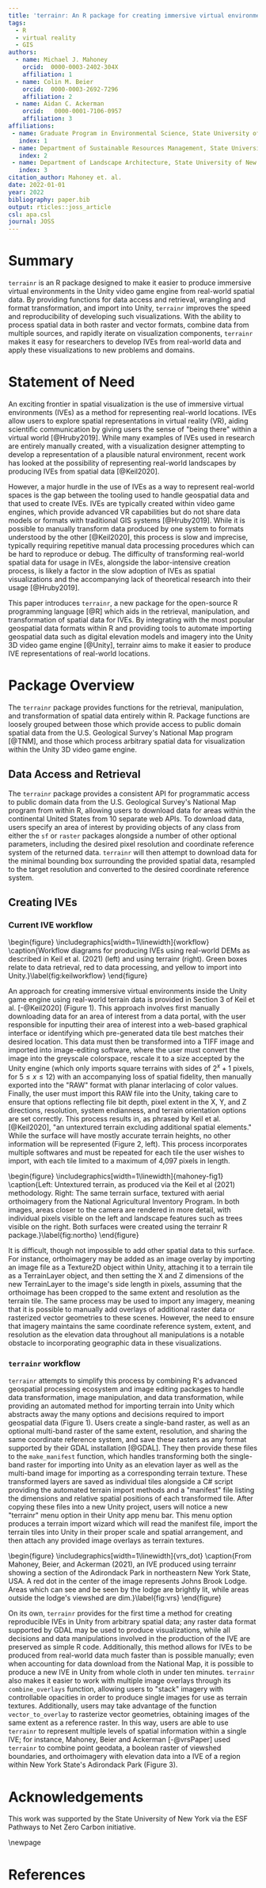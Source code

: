 ```yaml
---
title: 'terrainr: An R package for creating immersive virtual environments'
tags:
  - R
  - virtual reality
  - GIS
authors:
  - name: Michael J. Mahoney
    orcid:  0000-0003-2402-304X 
    affiliation: 1
  - name: Colin M. Beier
    orcid:  0000-0003-2692-7296 
    affiliation: 2
  - name: Aidan C. Ackerman
    orcid:   0000-0001-7106-0957 
    affiliation: 3
affiliations:
 - name: Graduate Program in Environmental Science, State University of New York College of Environmental Science and Forestry, Syracuse, New York, USA
   index: 1
 - name: Department of Sustainable Resources Management, State University of New York College of Environmental Science and Forestry, Syracuse, New York, USA
   index: 2
 - name: Department of Landscape Architecture, State University of New York College of Environmental Science and Forestry, Syracuse, New York, USA
   index: 3
citation_author: Mahoney et. al.
date: 2022-01-01
year: 2022
bibliography: paper.bib
output: rticles::joss_article
csl: apa.csl
journal: JOSS
---
```



# Summary

`terrainr` is an R package designed to make it easier to produce immersive 
virtual environments in the Unity video game engine from real-world spatial data.
By providing functions for data access and retrieval, wrangling and format
transformation, and import into Unity, `terrainr` improves the speed and 
reproducibility of developing such visualizations. With the ability to process
spatial data in both raster and vector formats, combine data from multiple 
sources, and rapidly iterate on visualization components, `terrainr` makes it 
easy for researchers to develop IVEs from real-world data and apply these 
visualizations to new problems and domains.

# Statement of Need

An exciting frontier in spatial visualization is the use of immersive virtual environments (IVEs) 
as a method for representing real-world locations.
IVEs allow users to explore spatial representations in virtual reality (VR), 
aiding scientific communication by giving users the sense of "being there" within
a virtual world [@Hruby2019].
While many examples of IVEs used in research are entirely manually created,
with a visualization designer attempting to develop a representation of a plausible
natural environment,
recent work has looked at the possibility of representing real-world landscapes
by producing IVEs from spatial data [@Keil2020]. 

However, a major hurdle in the use of IVEs as a way to represent real-world 
spaces is the gap between the tooling used to handle geospatial data and that 
used to create IVEs. 
IVEs are typically created within video game engines, which provide advanced VR capabilities 
but do not share data models or formats with traditional GIS systems [@Hruby2019].
While it is possible to manually transform data produced by one system to formats understood by the other [@Keil2020],
this process is slow and imprecise, 
typically requiring repetitive manual data processing procedures which can be hard to reproduce or debug.
The difficulty of transforming real-world spatial data for usage in IVEs, alongside the labor-intensive creation process, is likely a factor in the slow adoption of IVEs as spatial visualizations and the accompanying lack of theoretical research into their usage [@Hruby2019].

This paper introduces `terrainr`, a new package for the open-source R programming language [@R]
which aids in the retrieval, manipulation, and transformation of spatial data for IVEs.
By integrating with the most popular geospatial data formats within R 
and providing tools to automate importing geospatial data 
such as digital elevation models and imagery
into the Unity 3D video game engine [@Unity],
terrainr aims to make it easier to produce IVE representations of real-world locations. 

# Package Overview

The `terrainr` package provides functions for the retrieval, manipulation, and transformation
of spatial data entirely within R. Package functions are loosely grouped between those
which provide access to public domain spatial data from the U.S. Geological Survey's National Map program [@TNM],
and those which process arbitrary spatial data for visualization within the Unity 3D video game engine.

## Data Access and Retrieval

The `terrainr` package provides a consistent API for programmatic access to 
public domain data from the U.S. Geological Survey's National Map program 
from within R, 
allowing users to download data for areas within the continental United States from 10 separate
web APIs. 
To download data, users specify an area of interest by providing objects of any 
class from either the `sf` or `raster` packages alongside a number of other 
optional parameters, including the desired pixel resolution and coordinate 
reference system of the returned data.
`terrainr` will then attempt to download data for the minimal bounding box 
surrounding the provided spatial data, resampled to the target resolution and 
converted to the desired coordinate reference system.

## Creating IVEs

### Current IVE workflow

\begin{figure}
\includegraphics[width=1\linewidth]{workflow} \caption{Workflow diagrams for producing IVEs using real-world DEMs as described in Keil et al. (2021) (left) and using terrainr (right). Green boxes relate to data retrieval, red to data processing, and yellow to import into Unity.}\label{fig:keilworkflow}
\end{figure}

An approach for creating immersive virtual environments inside the Unity game 
engine using real-world terrain data is provided in Section 3 of Keil et al.
[-@Keil2020] (Figure 1). 
This approach involves first manually downloading data for an area of interest
from a data portal, with the user responsible for inputting their area of 
interest into a web-based graphical interface or identifying which pre-generated
data tile best matches their desired location.
This data must then be transformed into a TIFF image and imported into 
image-editing software, where the user must convert the image 
into the greyscale colorspace, rescale it to a size accepted by the Unity engine
(which only imports square terrains with sides of $2^{x} + 1$ pixels, for $5 \leq x \leq 12$)
with an accompanying loss of spatial fidelity,
then manually exported into the "RAW" format with planar interlacing of color values.
Finally, the user must import this RAW file into the Unity, taking care
to ensure that options reflecting file bit depth, pixel extent in the X, Y, and 
Z directions, resolution, system endianness, and terrain orientation options
are set correctly. 
This process results in, as phrased by Keil et al. [@Keil2020], "an untextured 
terrain excluding additional spatial elements." 
While the surface will have mostly accurate terrain heights, 
no other information will be represented (Figure 2, left). 
This process incorporates multiple softwares 
and must be repeated for each tile the user wishes to import, 
with each tile limited to a maximum of 4,097 pixels in length.

\begin{figure}
\includegraphics[width=1\linewidth]{mahoney-fig1} \caption{Left: Untextured terrain, as produced via the Keil et al (2021) methodology. Right: The same terrain surface, textured with aerial orthoimagery from the National Agricultural Inventory Program. In both images, areas closer to the camera are rendered in more detail, with individual pixels visible on the left and landscape features such as trees visible on the right. Both surfaces were created using the terrainr R package.}\label{fig:northo}
\end{figure}

It is difficult, though not impossible to add other spatial data to this 
surface. For instance, orthoimagery may be added as an image overlay by 
importing an image file as a Texture2D object within Unity, attaching it to a 
terrain tile as a TerrainLayer object, and then setting the X and Z dimensions 
of the new TerrainLayer to the image's side length in pixels, assuming that the
orthoimage has been cropped to the same extent and resolution as the terrain 
tile. The same process may be used to import any imagery, meaning that it is 
possible to manually add overlays of additional raster data or rasterized vector 
geometries to these scenes. However, the need to ensure that imagery maintains
the same coordinate reference system, extent, and resolution as the elevation
data throughout all manipulations is a notable obstacle to incorporating 
geographic data in these visualizations.

### `terrainr` workflow

`terrainr` attempts to simplify this process by combining R's advanced 
geospatial processing ecosystem and image editing packages to handle 
data transformation, image manipulation, and data transformation, 
while providing an automated method for importing terrain into Unity 
which abstracts away the many options and decisions required to import
geospatial data (Figure 1).
Users create a single-band raster, as well as an optional multi-band raster of
the same extent, resolution, and sharing the same coordinate reference system,
and save these rasters as any format supported by their GDAL installation [@GDAL].
They then provide these files to the `make_manifest` function, which handles
transforming both the single-band raster for importing into Unity as an elevation layer
as well as the multi-band image for importing as a corresponding terrain texture. 
These transformed layers are saved as individual tiles alongside a C# script
providing the automated terrain import methods and a "manifest" file listing 
the dimensions and relative spatial positions of each transformed tile.
After copying these files into a new Unity project, users will notice a new
"terrainr" menu option in their Unity app menu bar. 
This menu option produces a terrain import wizard which will read the manifest
file, import the terrain tiles into Unity in their proper scale and spatial 
arrangement, and then attach any provided image overlays as terrain textures.

\begin{figure}
\includegraphics[width=1\linewidth]{vrs_dot} \caption{From Mahoney, Beier, and Ackerman (2021), an IVE produced using terrainr showing a section of the Adirondack Park in northeastern New York State, USA. A red dot in the center of the image represents Johns Brook Lodge. Areas which can see and be seen by the lodge are brightly lit, while areas outside the lodge's viewshed are dim.}\label{fig:vrs}
\end{figure}

On its own, `terrainr` provides for the first time a method for creating 
reproducible IVEs in Unity from arbitrary spatial data; any raster 
data format supported by GDAL may be used to produce visualizations, while all
decisions and data manipulations involved in the production of the IVE are 
preserved as simple R code. Additionally, this method allows for IVEs to be 
produced from real-world data much faster than is possible manually; even when
accounting for data download from the National Map, it is possible to produce a
new IVE in Unity from whole cloth in under ten minutes.
`terrainr` also makes it easier to work with multiple image overlays through its
`combine_overlays` function, allowing users to "stack" imagery with controllable
opacities in order to produce single images for use as terrain textures. 
Additionally, users may take advantage of the function `vector_to_overlay` to 
rasterize vector geometries, obtaining images of the same extent as a reference
raster. 
In this way, users are able to use `terrainr` to represent multiple levels
of spatial information within a single IVE; 
for instance, Mahoney, Beier and Ackerman [-@vrsPaper] used `terrainr` 
to combine point geodata, 
a boolean raster of viewshed boundaries, 
and orthoimagery 
with elevation data 
into a IVE of a region within New York State's Adirondack Park (Figure 3).

# Acknowledgements

This work was supported by the State University of New York via the ESF Pathways 
to Net Zero Carbon initiative.

\newpage

# References
